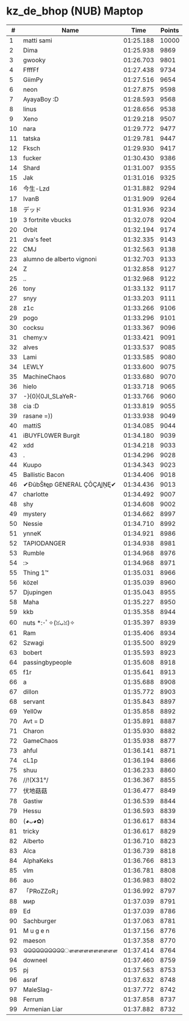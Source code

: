 # kz_de_bhop (NUB) Maptop

|  # | Name | Time | Points |
|-------------- | -------------- | -------------- | -------------- | 
| 1 | matti sami | 01:25.188 | 10000 | 
| 2 | Dima | 01:25.938 | 9869 | 
| 3 | gwooky | 01:26.703 | 9801 | 
| 4 | FfffFf | 01:27.438 | 9734 | 
| 5 | GiimPy | 01:27.516 | 9654 | 
| 6 | neon | 01:27.875 | 9598 | 
| 7 | AyayaBoy :D | 01:28.593 | 9568 | 
| 8 | linus | 01:28.656 | 9538 | 
| 9 | Xeno | 01:29.218 | 9507 | 
| 10 | nara | 01:29.772 | 9477 | 
| 11 | tatska | 01:29.781 | 9447 | 
| 12 | Fksch | 01:29.930 | 9417 | 
| 13 | fucker | 01:30.430 | 9386 | 
| 14 | Shard | 01:31.007 | 9355 | 
| 15 | Jak | 01:31.016 | 9325 | 
| 16 | 今生-Lzd | 01:31.882 | 9294 | 
| 17 | IvanB | 01:31.909 | 9264 | 
| 18 | デッド | 01:31.936 | 9234 | 
| 19 | 3 fortnite vbucks | 01:32.078 | 9204 | 
| 20 | Orbit | 01:32.194 | 9174 | 
| 21 | dva's feet | 01:32.335 | 9143 | 
| 22 | CMJ | 01:32.563 | 9138 | 
| 23 | alumno de alberto vignoni | 01:32.703 | 9133 | 
| 24 | Z | 01:32.858 | 9127 | 
| 25 | .. | 01:32.968 | 9122 | 
| 26 | tony | 01:33.132 | 9117 | 
| 27 | snyy | 01:33.203 | 9111 | 
| 28 | z1c | 01:33.266 | 9106 | 
| 29 | pogo | 01:33.296 | 9101 | 
| 30 | cocksu | 01:33.367 | 9096 | 
| 31 | chemy:v | 01:33.421 | 9091 | 
| 32 | alves | 01:33.537 | 9085 | 
| 33 | Lami | 01:33.585 | 9080 | 
| 34 | LEWLY | 01:33.600 | 9075 | 
| 35 | MachineChaos | 01:33.680 | 9070 | 
| 36 | hielo | 01:33.718 | 9065 | 
| 37 | -}{0}{0JI_SLaYeR- | 01:33.766 | 9060 | 
| 38 | cia :D | 01:33.819 | 9055 | 
| 39 | rasane =)) | 01:33.938 | 9049 | 
| 40 | mattiS | 01:34.085 | 9044 | 
| 41 | iBUYFL0WER Burgit | 01:34.180 | 9039 | 
| 42 | xdd | 01:34.218 | 9033 | 
| 43 | . | 01:34.296 | 9028 | 
| 44 | Kuupo | 01:34.343 | 9023 | 
| 45 | Ballistic Bacon | 01:34.406 | 9018 | 
| 46 | ✔ĐûbŠŧęp GENERAL ÇŌÇĄĮŅĘ✔ | 01:34.436 | 9013 | 
| 47 | charlotte | 01:34.492 | 9007 | 
| 48 | shy | 01:34.608 | 9002 | 
| 49 | mystery | 01:34.662 | 8997 | 
| 50 | Nessie | 01:34.710 | 8992 | 
| 51 | ynneK | 01:34.921 | 8986 | 
| 52 | TAPIODANGER | 01:34.938 | 8981 | 
| 53 | Rumble | 01:34.968 | 8976 | 
| 54 | :> | 01:34.968 | 8971 | 
| 55 | Thing 1™ | 01:35.031 | 8966 | 
| 56 | közel | 01:35.039 | 8960 | 
| 57 | Djupingen | 01:35.043 | 8955 | 
| 58 | Maha | 01:35.227 | 8950 | 
| 59 | kkb | 01:35.358 | 8944 | 
| 60 | nuts *:･ﾟ✧(ꈍᴗꈍ)✧ | 01:35.397 | 8939 | 
| 61 | Ram | 01:35.406 | 8934 | 
| 62 | Szwagi | 01:35.500 | 8929 | 
| 63 | bobert | 01:35.593 | 8923 | 
| 64 | passingbypeople | 01:35.608 | 8918 | 
| 65 | f1r | 01:35.641 | 8913 | 
| 66 | a | 01:35.688 | 8908 | 
| 67 | dillon | 01:35.772 | 8903 | 
| 68 | servant | 01:35.843 | 8897 | 
| 69 | Yell0w | 01:35.858 | 8892 | 
| 70 | Avt = D | 01:35.891 | 8887 | 
| 71 | Charon | 01:35.930 | 8882 | 
| 72 | GameChaos | 01:35.938 | 8877 | 
| 73 | ahful | 01:36.141 | 8871 | 
| 74 | cL1p | 01:36.194 | 8866 | 
| 75 | shuu | 01:36.233 | 8860 | 
| 76 | /\/!(X31°/ | 01:36.367 | 8855 | 
| 77 | 伏地菇菇 | 01:36.477 | 8849 | 
| 78 | Gastiw | 01:36.539 | 8844 | 
| 79 | Hessu | 01:36.593 | 8839 | 
| 80 | (◕ᴗ◕✿) | 01:36.617 | 8834 | 
| 81 | tricky | 01:36.617 | 8829 | 
| 82 | Alberto | 01:36.710 | 8823 | 
| 83 | Alca | 01:36.739 | 8818 | 
| 84 | AlphaKeks | 01:36.766 | 8813 | 
| 85 | vlm | 01:36.781 | 8808 | 
| 86 | auo | 01:36.983 | 8802 | 
| 87 | 「PRoZZoR」 | 01:36.992 | 8797 | 
| 88 | мир | 01:37.039 | 8791 | 
| 89 | Ed | 01:37.039 | 8786 | 
| 90 | Sachburger | 01:37.063 | 8781 | 
| 91 | M u g e n | 01:37.156 | 8776 | 
| 92 | maeson | 01:37.358 | 8770 | 
| 93 | ௌௌௌௌௌௌௌௌௌௌ | 01:37.414 | 8764 | 
| 94 | downeel | 01:37.460 | 8759 | 
| 95 | pj | 01:37.563 | 8753 | 
| 96 | asraf | 01:37.632 | 8748 | 
| 97 | MaleSlag- | 01:37.772 | 8742 | 
| 98 | Ferrum | 01:37.858 | 8737 | 
| 99 | Armenian Liar | 01:37.882 | 8732 | 

